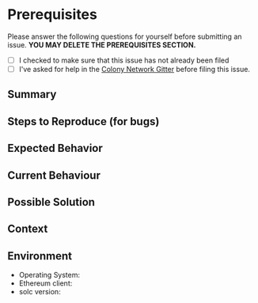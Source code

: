 # Prerequisites
Please answer the following questions for yourself before submitting an issue. **YOU MAY DELETE THE PREREQUISITES SECTION.**

- [ ] I checked to make sure that this issue has not already been filed
- [ ] I've asked for help in the [Colony Network Gitter](http://gitter.im/JoinColony/colonyNetwork) before filing this issue.

## Summary
<!--- Concise overview of the issue. -->

## Steps to Reproduce (for bugs)
<!--- Provide an example, or an unambiguous set of steps to reproduce this bug -->

## Expected Behavior
<!--- If you're describing a bug, tell us what should happen -->
<!--- If you're suggesting a change/improvement, tell us how it should work -->

## Current Behaviour
<!--- If describing a bug, tell us what happens instead of the expected behavior -->
<!--- If suggesting a change/improvement, explain the difference from current behavior -->

## Possible Solution
<!--- Not obligatory, but suggest a fix/reason for the bug, -->
<!--- or ideas how to implement the addition or change -->

## Context
<!--- How has this issue affected you? What are you trying to accomplish? -->
<!--- Providing context helps us come up with a solution that is most useful in the real world -->

## Environment
<!--- Include as many relevant details about the environment you experienced the bug in -->
* Operating System:
* Ethereum client:
* solc version: